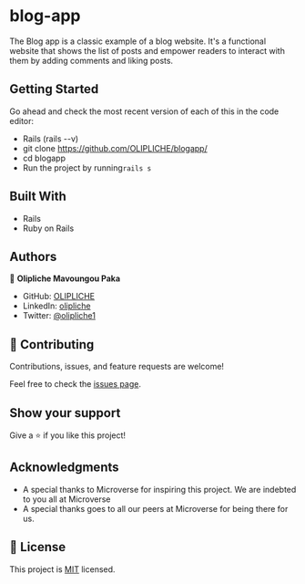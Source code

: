 # blog-app
The Blog app is a classic example of a blog website. It's a functional website that shows the list of posts and empower readers to interact with them by adding comments and liking posts.

## Getting Started
 Go ahead and check the most recent version of each of this in the code editor:
- Rails (rails --v)
- git clone https://github.com/OLIPLICHE/blogapp/
- cd blogapp
- Run the project by running`rails s`

## Built With
- Rails
- Ruby on Rails

## Authors
👤 **Olipliche Mavoungou Paka**
- GitHub: [OLIPLICHE](https://github.com/OLIPLICHE)
- LinkedIn: [olipliche](https://www.linkedin.com/in/olipliche/)
- Twitter: [@olipliche1](https://twitter.com/olipliche1)

## 🤝 Contributing

Contributions, issues, and feature requests are welcome!

Feel free to check the [issues page](?).

## Show your support

Give a ⭐️ if you like this project!

## Acknowledgments

- A special thanks to Microverse for inspiring this project. We are indebted to you all at Microverse
- A special thanks goes to all our peers at Microverse for being there for us.

## 📝 License

This project is [MIT](./LICENSE) licensed.